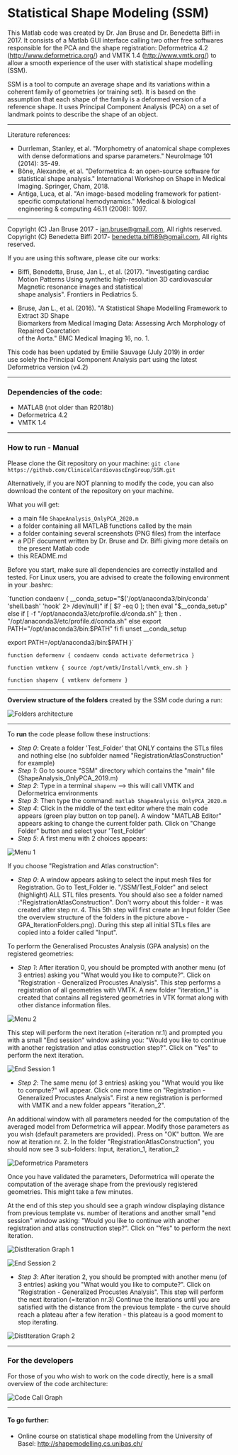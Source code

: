 # Statistical Shape Modeling (SSM)

This Matlab code was created by Dr. Jan Bruse and Dr. Benedetta Biffi in 2017. It consists of a Matlab GUI interface calling
two other free softwares responsible for the PCA and the shape registration: Deformetrica 4.2 (http://www.deformetrica.org/) and VMTK 1.4 (http://www.vmtk.org/)
to allow a smooth experience of the user with statistical shape modelling (SSM).

SSM is a tool to compute an average shape and its variations within a coherent family of geometries (or training set). It is based on the assumption that each shape of the family is a deformed version of a reference shape. It uses Principal Component Analysis (PCA) on a set of landmark points to describe the shape of an object.

----------------------------------------------------------------------------------------
Literature references:

* Durrleman, Stanley, et al. "Morphometry of anatomical shape complexes with dense deformations and sparse parameters." NeuroImage 101 (2014): 35-49.
* Bône, Alexandre, et al. "Deformetrica 4: an open-source software for statistical shape analysis." International Workshop on Shape in Medical Imaging. Springer, Cham, 2018.
* Antiga, Luca, et al. "An image-based modeling framework for patient-specific computational hemodynamics." Medical & biological engineering & computing 46.11 (2008): 1097.

----------------------------------------------------------------------------------------

Copyright (C) Jan Bruse 2017 - jan.bruse@gmail.com, All rights reserved.                     
Copyright (C) Benedetta Biffi 2017- benedetta.biffi89@gmail.com, All rights reserved.        

If you are using this software, please cite our works:                                      

* Biffi, Benedetta, Bruse, Jan L., et al. (2017). “Investigating cardiac Motion Patterns Using
synthetic high-resolution 3D cardiovascular Magnetic resonance images and statistical        
shape analysis". Frontiers in Pediatrics 5.                                                  

* Bruse, Jan L., et al. (2016). "A Statistical Shape Modelling Framework to Extract 3D Shape   
Biomarkers from Medical Imaging Data: Assessing Arch Morphology of Repaired Coarctation      
of the Aorta." BMC Medical Imaging 16, no. 1.                                                

This code has been updated by Emilie Sauvage (July 2019) in order                        
use solely the Principal Component Analysis part using the latest Deformetrica version (v4.2)

----------------------------------------------------------------------------------------

### Dependencies of the code:

* MATLAB (not older than R2018b)
* Deformetrica 4.2
* VMTK 1.4


----------------------------------------------------------------------------------------
### How to run - Manual

Please clone the Git repository on your machine:
`git clone https://github.com/ClinicalCardiovascEngGroup/SSM.git`

Alternatively, if you are NOT planning to modify the code, you can also download the content of the repository on your machine.

What you will get:
* a main file `ShapeAnalysis_OnlyPCA_2020.m`
* a folder containing all MATLAB functions called by the main
* a folder containing several screenshots (PNG files) from the interface
* a PDF document written by Dr. Bruse and Dr. Biffi giving more details on the present Matlab code
* this README.md

Before you start, make sure all dependencies are correctly installed and tested.
For Linux users, you are advised to create the following environment in your .bashrc:

`function condaenv {
  __conda_setup="$('/opt/anaconda3/bin/conda' 'shell.bash' 'hook' 2> /dev/null)"
  if [ $? -eq 0 ]; then
      eval "$__conda_setup"
  else
      if [ -f "/opt/anaconda3/etc/profile.d/conda.sh" ]; then
          . "/opt/anaconda3/etc/profile.d/conda.sh"
      else
          export PATH="/opt/anaconda3/bin:$PATH"
      fi
  fi
  unset __conda_setup

  export PATH=/opt/anaconda3/bin:$PATH
}`

`function deformenv {
  condaenv
  conda activate deformetrica
}`

`function vmtkenv
{
  source /opt/vmtk/Install/vmtk_env.sh
}`


`function shapenv {
  vmtkenv
  deformenv
}`


**************
 **Overview structure of the folders** created by the SSM code during a run:


![Folders architecture](https://github.com/ClinicalCardiovascEngGroup/SSM/blob/master/Illustrations/GPA_IterationFolders.png)

**************

To **run** the code please follow these instructions:

* *Step 0*: Create a folder 'Test_Folder' that ONLY contains the STLs files and nothing else (no subfolder named "RegistrationAtlasConstruction" for example)
* *Step 1*: Go to source "SSM" directory which contains the "main" file (ShapeAnalysis_OnlyPCA_2019.m)
* *Step 2*: Type in a terminal `shapenv` --> this will call VMTK and Deformetrica environments
* *Step 3*: Then type the command: `matlab ShapeAnalysis_OnlyPCA_2020.m`
* *Step 4*: Click in the middle of the text editor where the main code appears (green play button on top panel). A window "MATLAB Editor" appears asking to change the current folder path. Click on "Change Folder" button and select your 'Test_Folder'
* *Step 5*: A first menu with 2 choices appears:

![Menu 1](https://github.com/ClinicalCardiovascEngGroup/SSM/blob/master/Illustrations/Screenshot_Menu1.png)

If you choose "Registration and Atlas construction":

* *Step 0*: A window appears asking to select the input mesh files for Registration. Go to Test_Folder ie. "/SSM/Test_Folder" and select (highlight) ALL STL files presents. You should also see a folder named :"RegistrationAtlasConstruction". Don't worry about this folder - it was created after step nr. 4.
This 5th step will first create an Input folder (See the overview structure of the folders in the picture above  - GPA_IterationFolders.png). During this step all initial STLs files are copied into a folder called "Input".

To perform the Generalised Procustes Analysis (GPA analysis) on the registered geometries:

* *Step 1*: After iteration 0, you should be prompted with another menu (of 3 entries) asking you "What would you like to compute?". Click on "Registration - Generalized Procustes Analysis". This step performs a registration of all geometries with VMTK. A new folder "iteration_1" is created that contains all registered geometries in VTK format along with other distance information files.

![Menu 2](https://github.com/ClinicalCardiovascEngGroup/SSM/blob/master/Illustrations/Screenshot_Menu2.png)

This step will perform the next iteration (=iteration nr.1) and prompted you with a small "End session" window asking you: "Would you like to continue with another registration and atlas construction step?". Click on "Yes" to perform the next iteration.

![End Session 1](https://github.com/ClinicalCardiovascEngGroup/SSM/blob/master/Illustrations/Screenshot_EndSession1.png)

* *Step 2*: The same menu (of 3 entries) asking you "What would you like to compute?" will appear. Click one more time on "Registration - Generalized Procustes Analysis". First a new registration is performed with VMTK and a new folder appears "iteration_2".

An additional window with all parameters needed for the computation of the averaged model from Deformetrica will appear. Modify those parameters as you wish (default parameters are provided). Press on "OK" button. We are now at iteration nr. 2. In the folder "RegistrationAtlasConstruction", you should now see 3 sub-folders: Input, iteration_1, iteration_2

![Deformetrica Parameters](https://github.com/ClinicalCardiovascEngGroup/SSM/blob/master/Illustrations/Screenshot_DeformetricaParameters.png)

Once you have validated the parameters, Deformetrica will operate the computation of the average shape from the previously registered geometries. This might take a few minutes.

At the end of this step you should see a graph window displaying distance from previous template vs. number of iterations and another small "end session" window asking: "Would you like to continue with another registration and atlas construction step?". Click on "Yes" to perform the next iteration.

![DistIteration Graph 1](https://github.com/ClinicalCardiovascEngGroup/SSM/blob/master/Illustrations/DistIteration1.png)

![End Session 2](https://github.com/ClinicalCardiovascEngGroup/SSM/blob/master/Illustrations/Screenshot_EndSession2.png)

* *Step 3*: After iteration 2, you should be prompted with another menu (of 3 entries) asking you "What would you like to compute?". Click on "Registration - Generalized Procustes Analysis". This step will perform the next iteration (=iteration nr.3)
Continue the iterations until you are satisfied with the distance from the previous template - the curve should reach a plateau after a few iteration - this plateau is a good moment to stop iterating.

![DistIteration Graph 2](https://github.com/ClinicalCardiovascEngGroup/SSM/blob/master/Illustrations/DistIteration2.png)


**************
### For the developers
For those of you who wish to work on the code directly, here is a small overview of the code architecture:

![Code Call Graph](https://github.com/ClinicalCardiovascEngGroup/SSM/blob/master/Illustrations/CodeArchitecture.png)

----------------------------------------------------------------------------------------
#### To go further:

* Online course on statistical shape modelling from the University of Basel: http://shapemodelling.cs.unibas.ch/
